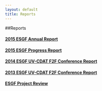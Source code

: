 ```yaml
---
layout: default
title: Reports
---
```


##Reports


#### <a href="media/pdf/2015-ESGF-Progress-Report-v1.pdf" target="_blank">2015 ESGF Annual Report</a>
#### <a href="media/pdf/2015-ESGF-Progress-Report.pdf" target="_blank">2015 ESGF Progress Report</a>
#### <a href="http://aims-group.github.io/pdf/2014-ESGF_UV-CDAT_Conference_Report.pdf" target="_blank">2014 ESGF UV-CDAT F2F Conference Report </a>
#### <a href="http://uvcdat.llnl.gov/pdf/ESGF_UV-CDAT_Meeting_Report_December2013.pdf" target="_blank">2013 ESGF UV-CDAT F2F Conference Report </a>
#### <a href="media/pdf/esgf-project-review.pdf" target="_blank">ESGF Project Review</a>
